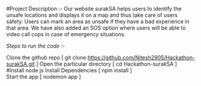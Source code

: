 
 #Project Description :- 
    Our website surakSA helps users to identify the unsafe locations and displays it on a map and thus take care of users safety. Users can mark an area as unsafe if they have a bad experience in that area. We have also added an SOS option where users will be able to video call cops in case of emergency situations.

*Steps to run the code* :-

Clone the github repo [ git clone https://github.com/Nitesh2905/Hackathon-surakSA.git ]
Open the particular directory [ cd Hackathon-surakSA ]
#Install node js
Install Dependencies  [ npm install ]  
Start the app [ nodemon app ]
